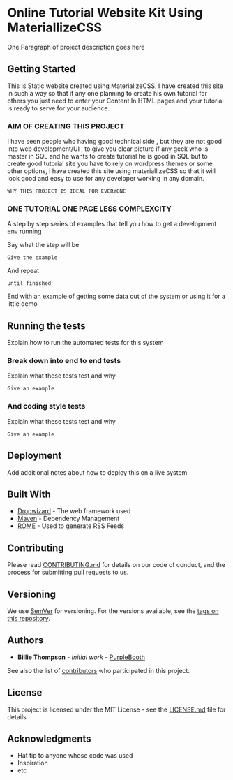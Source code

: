 # Online Tutorial Website Kit Using MateriallizeCSS

One Paragraph of project description goes here

## Getting Started

This Is Static website created using MaterializeCSS, I have created this site in such a way so that if any one planning to create his own tutorial for others
you just need to enter your Content In HTML pages and your tutorial is ready to serve for your audience.

### AIM OF CREATING THIS PROJECT

I have seen people who having good technical side , but they are not good into web development/UI , to give you clear picture if any geek who is master in SQL and he wants
to create tutorial he is good in SQL but to create good tutorial site you have to rely on wordpress themes or some other options, i have created this site using materiallizeCSS so 
that it will look good and easy to use for any developer working in any domain.

```
WHY THIS PROJECT IS IDEAL FOR EVERYONE
```

### ONE TUTORIAL ONE PAGE LESS COMPLEXCITY

A step by step series of examples that tell you how to get a development env running

Say what the step will be

```
Give the example
```

And repeat

```
until finished
```

End with an example of getting some data out of the system or using it for a little demo

## Running the tests

Explain how to run the automated tests for this system

### Break down into end to end tests

Explain what these tests test and why

```
Give an example
```

### And coding style tests

Explain what these tests test and why

```
Give an example
```

## Deployment

Add additional notes about how to deploy this on a live system

## Built With

* [Dropwizard](http://www.dropwizard.io/1.0.2/docs/) - The web framework used
* [Maven](https://maven.apache.org/) - Dependency Management
* [ROME](https://rometools.github.io/rome/) - Used to generate RSS Feeds

## Contributing

Please read [CONTRIBUTING.md](https://gist.github.com/PurpleBooth/b24679402957c63ec426) for details on our code of conduct, and the process for submitting pull requests to us.

## Versioning

We use [SemVer](http://semver.org/) for versioning. For the versions available, see the [tags on this repository](https://github.com/your/project/tags). 

## Authors

* **Billie Thompson** - *Initial work* - [PurpleBooth](https://github.com/PurpleBooth)

See also the list of [contributors](https://github.com/your/project/contributors) who participated in this project.

## License

This project is licensed under the MIT License - see the [LICENSE.md](LICENSE.md) file for details

## Acknowledgments

* Hat tip to anyone whose code was used
* Inspiration
* etc
